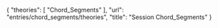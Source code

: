 {
    "theories": [
        "Chord_Segments"
    ],
    "url": "entries/chord_segments/theories",
    "title": "Session Chord_Segments"
}